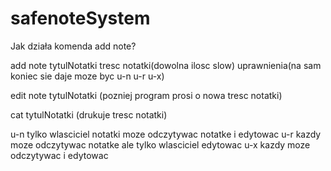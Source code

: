# safenoteSystem

Jak działa komenda add note?

add note tytulNotatki tresc notatki(dowolna ilosc slow) uprawnienia(na sam koniec sie daje moze byc u-n u-r u-x)

edit note tytulNotatki (pozniej program prosi o nowa tresc notatki)

cat tytulNotatki (drukuje tresc notatki)

u-n tylko wlasciciel notatki moze odczytywac notatke i edytowac
u-r kazdy moze odczytywac notatke ale tylko wlasciciel edytowac
u-x kazdy moze odczytywac i edytowac

